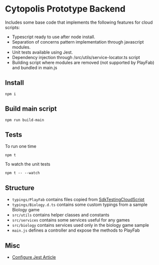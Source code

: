 # Cytopolis Prototype Backend

Includes some base code that implements the following features for cloud scripts:

 - Typescript ready to use after node install.
 - Separation of concerns pattern implementation through javascript modules.
 - Unit tests available using Jest.
 - Dependency injection through /src/utils/service-locator.ts script
 - Building script where modules are removed (not supported by PlayFab) and bundled in main.js
 
 ## Install
 
 ```shell script
npm i
```

 ## Build main script
 
 ```shell script
npm run build-main
```
 
 ## Tests
 To run one time
 ```shell script
npm t
```

To watch the unit tests
 ```shell script
npm t -- --watch
```

## Structure

 - `typings/PlayFab` contains files copied from [SdkTestingCloudScript](https://github.com/PlayFab/SdkTestingCloudScript)
 - `typings/Biology.d.ts` contains some custom typings from a sample Biology game
 - `src/utils` contains helper classes and constants
 - `src/services` contains some services useful for any games
 - `src/biology` contains services used only in the biology game sample
 - `main.js` defines a controller and expose the methods to PlayFab
 
## Misc

- [Configure Jest Article](https://basarat.gitbooks.io/typescript/docs/testing/jest.html)